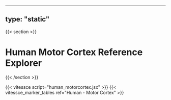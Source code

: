 ---
type: "static"
----
{{< section >}}

# Human Motor Cortex Reference Explorer

{{< /section >}}

{{< vitessce script="human_motorcortex.jsx" >}}
{{< vitessce_marker_tables ref="Human - Motor Cortex" >}}
